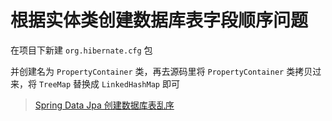 # 根据实体类创建数据库表字段顺序问题

在项目下新建 `org.hibernate.cfg` 包

并创建名为 `PropertyContainer` 类，再去源码里将 `PropertyContainer` 类拷贝过来，将 `TreeMap` 替换成 `LinkedHashMap` 即可



> [Spring Data Jpa 创建数据库表乱序](https://www.jianshu.com/p/d7a0d65c2569)